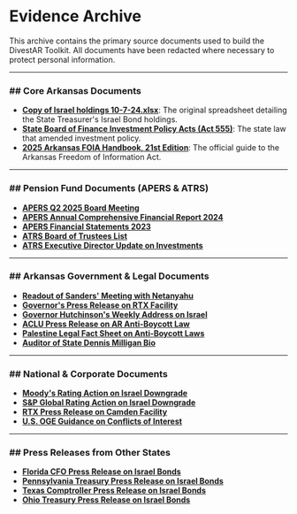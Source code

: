 # Evidence Archive

This archive contains the primary source documents used to build the DivestAR Toolkit. All documents have been redacted where necessary to protect personal information.

---

### ## Core Arkansas Documents

* **[Copy of Israel holdings 10-7-24.xlsx](./Copy%20of%20Israel%20holdings%2010-7-24%20(1).xlsx%20-%20Israel%20Bonds.csv)**: The original spreadsheet detailing the State Treasurer's Israel Bond holdings.
* **[State Board of Finance Investment Policy Acts (Act 555)](./KM_C554e-20171205165221%20-%20F4b%20State%20Bd%20of%20Fin%20Investment%20Policy%20Acts.pdf)**: The state law that amended investment policy.
* **[2025 Arkansas FOIA Handbook, 21st Edition](./2025-FOIA-Handbook-21st-Edition-ver4.pdf)**: The official guide to the Arkansas Freedom of Information Act.

---

### ## Pension Fund Documents (APERS & ATRS)

* **[APERS Q2 2025 Board Meeting](./Q2%202025%20Board%20Meeting%20-%20APERS.pdf)**
* **[APERS Annual Comprehensive Financial Report 2024](./APERS-ACFR-24-web.pdf)**
* **[APERS Financial Statements 2023](./APERS-ASPRS-Financial-Statements.pdf)**
* **[ATRS Board of Trustees List](./Board%20of%20Trustees.pdf)**
* **[ATRS Executive Director Update on Investments](./Executive%20Director%20Update_%20How%20ATRS%20Invests%20Contributions%20%2B%20Tax%20Deductions%20for%20College%20Savings.pdf)**

---

### ## Arkansas Government & Legal Documents

* **[Readout of Sanders' Meeting with Netanyahu](./Readout%20of%20Sanders'%20Meeting%20with%20Prime%20Minister%20Netanyahu%20-%20Arkansas%20Governor%20-%20Sarah%20Huckabee%20Sanders.pdf)**
* **[Governor's Press Release on RTX Facility](./Following%20Meeting%20with%20Gov.%20Sanders%20at%20Paris%20Air%20Show,%20RTX%20Announces%20$33M%20Manufacturing%20Facility%20in%20East%20Camden%20for%20Iron%20Dome%20Defense%20Systems%20-%20Arkansas%20Governor%20-%20Sarah%20Huckabee%20Sanders.pdf)**
* **[Governor Hutchinson's Weekly Address on Israel](./Governor%20Hutchinson%E2%80%99s%20Weekly%20Address%20_%20Strengthening%20Arkansas%E2%80%99s%20Relationship%20with%20Israel%20-%20Arkansas.gov.pdf)**
* **[ACLU Press Release on AR Anti-Boycott Law](./Federal%20Appeals%20Court%20Strikes%20Down%20Arkansas%20Boycott%20Ban%20_%20American%20Civil%20Liberties%20Union.pdf)**
* **[Palestine Legal Fact Sheet on Anti-Boycott Laws](./Legal%20Challenges%20to%20Anti-Boycott%20Laws%20(Last%20Updated%20September%2029,%202023)%20-%20Legislation.pdf)**
* **[Auditor of State Dennis Milligan Bio](./About%20Auditor%20Milligan%20-%20AR%20Auditor.pdf)**

---

### ## National & Corporate Documents

* **[Moody's Rating Action on Israel Downgrade](./Ratings.Moodys.com_ratings-news_415081.pdf)**
* **[S&P Global Rating Action on Israel Downgrade](./SVR20241006101926.pdf)**
* **[RTX Press Release on Camden Facility](./News%20_%20RTX,%20Rafael%20to%20build%20missile%20production%20facility%20in%20Camden,%20Arkansas%20_%20RTX.pdf)**
* **[U.S. OGE Guidance on Conflicts of Interest](./USOGE%20_%20Analyzing%20Potential%20Conflicts%20of%20Interest.pdf)**

---

### ## Press Releases from Other States

* **[Florida CFO Press Release on Israel Bonds](./CFO%20Jimmy%20Patronis_%20Florida%20Treasury%20Purchases%20Additional%20$50%20Million%20in%20Israel%20Bonds.pdf)**
* **[Pennsylvania Treasury Press Release on Israel Bonds](./News%20Release.pdf)**
* **[Texas Comptroller Press Release on Israel Bonds](./Texas%20Comptroller%20Glenn%20Hegar%20Announces%20Purchase%20of%20$20%20Million%20in%20Israel%20Bonds.pdf)**
* **[Ohio Treasury Press Release on Israel Bonds](./Treasurer%20Robert%20Sprague%20Announces%20$35%20Million%20Israel%20Bond%20Purchase.pdf)**
